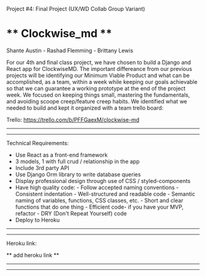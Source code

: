  Project #4: Final Project (UX/WD Collab Group Variant)


# ** Clockwise_md **


Shante Austin - Rashad Flemming - Brittany Lewis

For our 4th and final class project, we have chosen to build a Django and React app for ClockwiseMD. The important differeance from our previous projects will be identifying our Minimum Viable Product and what can be accomplished, as a team, within a week while keeping our goals achievable so that we can guarantee a working prototype at the end of the project week. We focused on keeping things small, mastering the fundamentals, and avoiding scoope creep/feature creep habits. We identified what we needed to build and kept it organized with a team trello board:


Trello:         https://trello.com/b/PFFGaexM/clockwise-md

---------------------------------------------------------------
---------------------------------------------------------------

Technical Requirements:

-   Use React as a front-end framework
-   3 models, 1 with full crud / relationship in the app
-   Include 3rd party API
-   Use Django Orm library to write database queries
-   Display professional design through use of CSS / styled-components
-   Have high quality code:
        - Follow accepted naming conventions
        - Consistent indentation
        - Well-structured and readable code
        - Semantic naming of variables, functions, CSS classes, etc.
        - Short and clear functions that do one thing
        - Efficient code- if you have your MVP, refactor
        - DRY (Don't Repeat Yourself) code
-   Deploy to Heroku

---------------------------------------------------------------
---------------------------------------------------------------



Heroku link:

** add heroku link **

---------------------------------------------------------------
---------------------------------------------------------------
